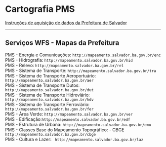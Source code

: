 # Cartografia PMS


[Instruções de aquisição de dados da Prefeitura de Salvador](http://cartografia.salvador.ba.gov.br/dados-e-geoservicos/images/cartografia/Dados_Geoservicos/10_2019_WFS_CDGV_Preliminar_Qgis.pdf)

-----

## Serviços WFS - Mapas da Prefeitura

PMS - Energia e Comunicações:  ``` http://mapeamento.salvador.ba.gov.br/enc ```<br>
PMS - Hidrografia:  ``` http://mapeamento.salvador.ba.gov.br/hid ```<br>
PMS - Relevo:  ``` http://mapeamento.salvador.ba.gov.br/rel ```<br>
PMS - Sistema de Transporte:  ``` http://mapeamento.salvador.ba.gov.br/tra ```<br>
PMS - Sistema de Transporte Aeroportuário: ``` http://mapeamento.salvador.ba.gov.br/aer ```<br>
PMS - Sistema de Transporte Dutos: ``` http://mapeamento.salvador.ba.gov.br/dut ```<br>
PMS - Sistema de Transporte Hidroviário: ``` http://mapeamento.salvador.ba.gov.br/hdv ```<br>
PMS - Sistema de Transporte Ferroviário: ``` http://mapeamento.salvador.ba.gov.br/fer ```<br>
PMS - Área Verde: ``` http://mapeamento.salvador.ba.gov.br/ver ```<br>
PMS - Edificação:``` http://mapeamento.salvador.ba.gov.br/edf ```<br>
PMS - Estrutura de   Urbana: ``` http://mapeamento.salvador.ba.gov.br/emu ```<br>
PMS - Classes Base do Mapeamento Topográfico: - CBGE ``` http://mapeamento.salvador.ba.gov.br/cbge ```<br>
PMS - Cultura e Lazer: ``` http://mapeamento.salvador.ba.gov.br/laz```<br>



